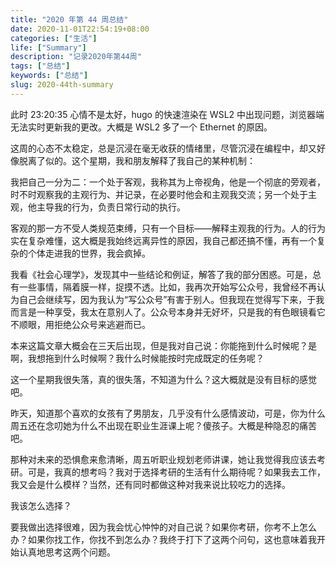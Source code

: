```yaml
---
title: "2020 年第 44 周总结"
date: 2020-11-01T22:54:19+08:00
categories: ["生活"]
life: ["Summary"]
description: "记录2020年第44周"
tags: ["总结"]
keywords: ["总结"]
slug: 2020-44th-summary
---
```


此时 23:20:35 心情不是太好，hugo 的快速渲染在 WSL2 中出现问题，浏览器端无法实时更新我的更改。大概是 WSL2 多了一个 Ethernet 的原因。

这周的心态不太稳定，总是沉浸在毫无收获的情绪里，尽管沉浸在编程中，却又好像脱离了似的。这个星期，我和朋友解释了我自己的某种机制：

我把自己一分为二：一个处于客观，我称其为上帝视角，他是一个彻底的旁观者，时不时观察我的主观行为、并记录，在必要时他会和主观我交流；另一个处于主观，他主导我的行为，负责日常行动的执行。

客观的那一方不受人类规范束缚，只有一个目标——解释主观我的行为。人的行为实在复杂难懂，这大概是我始终远离异性的原因，我自己都还搞不懂，再有一个复杂的个体走进我的世界，我会疯掉。

我看《社会心理学》，发现其中一些结论和例证，解答了我的部分困惑。可是，总有一些事情，隔着膜一样，捉摸不透。比如，我再次开始写公众号，我曾经不再认为自己会继续写，因为我认为“写公众号”有害于别人。但我现在觉得写下来，于我而言是一种享受，我太在意别人了。公众号本身并无好坏，只是我的有色眼镜看它不顺眼，用拒绝公众号来逃避而已。

本来这篇文章大概会在三天后出现，但是我对自己说：你能拖到什么时候呢？是啊，我想拖到什么时候啊？我什么时候能按时完成既定的任务呢？

这一个星期我很失落，真的很失落，不知道为什么？这大概就是没有目标的感觉吧。

昨天，知道那个喜欢的女孩有了男朋友，几乎没有什么感情波动，可是，你为什么周五还在念叨她为什么不出现在职业生涯课上呢？傻孩子。大概是种隐忍的痛苦吧。

那种对未来的恐惧愈来愈清晰，周五听职业规划老师讲课，她让我觉得我应该去考研。可是，我真的想考吗？我对于选择考研的生活有什么期待呢？如果我去工作，我又会是什么模样？当然，还有同时都做这种对我来说比较吃力的选择。

我该怎么选择？

要我做出选择很难，因为我会忧心忡忡的对自己说？如果你考研，你考不上怎么办？如果你找工作，你找不到怎么办？我终于打下了这两个问句，这也意味着我开始认真地思考这两个问题。